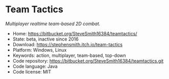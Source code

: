# Team Tactics

_Multiplayer realtime team-based 2D combat._

- Home: https://bitbucket.org/SteveSmith16384/teamtactics/
- State: beta, inactive since 2016
- Download: https://stephensmith.itch.io/team-tactics
- Platform: Windows, Linux
- Keywords: action, multiplayer, team-based, top-down
- Code repository: https://bitbucket.org/SteveSmith16384/teamtactics.git
- Code language: Java
- Code license: MIT

